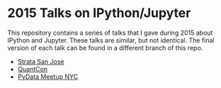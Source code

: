 # 2015 Talks on IPython/Jupyter

This repository contains a series of talks that I gave during 2015
about IPython and Jupyter. These talks are similar, but not identical. The final
version of each talk can be found in a different branch of this repo.


* [Strata San Jose](http://nbviewer.jupyter.org/github/ellisonbg/talk-2015/blob/stratasanjose/Index.ipynb)
* [QuantCon](http://nbviewer.jupyter.org/github/ellisonbg/talk-2015/blob/quantcon/Index.ipynb)
* [PyData Meetup NYC](http://nbviewer.jupyter.org/github/ellisonbg/talk-2015/blob/pydatabb/Index.ipynb)
